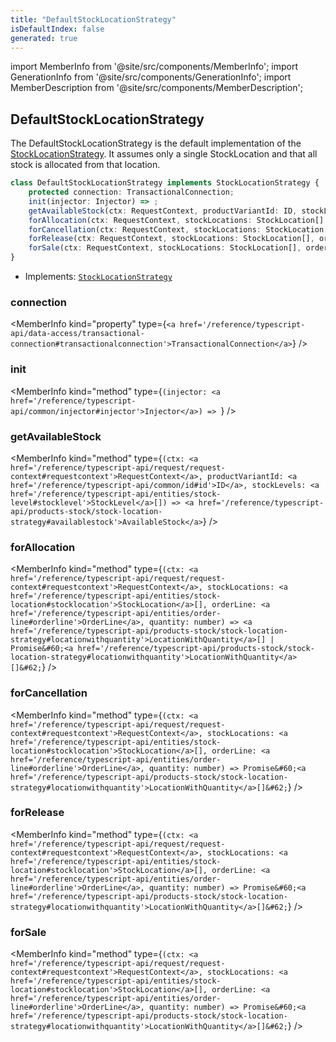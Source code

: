 ```yaml
---
title: "DefaultStockLocationStrategy"
isDefaultIndex: false
generated: true
---
```

<!-- This file was generated from the Vendure source. Do not modify. Instead, re-run the "docs:build" script -->
import MemberInfo from '@site/src/components/MemberInfo';
import GenerationInfo from '@site/src/components/GenerationInfo';
import MemberDescription from '@site/src/components/MemberDescription';


## DefaultStockLocationStrategy

<GenerationInfo sourceFile="packages/core/src/config/catalog/default-stock-location-strategy.ts" sourceLine="21" packageName="@vendure/core" since="2.0.0" />

The DefaultStockLocationStrategy is the default implementation of the <a href='/reference/typescript-api/products-stock/stock-location-strategy#stocklocationstrategy'>StockLocationStrategy</a>.
It assumes only a single StockLocation and that all stock is allocated from that location.

```ts title="Signature"
class DefaultStockLocationStrategy implements StockLocationStrategy {
    protected connection: TransactionalConnection;
    init(injector: Injector) => ;
    getAvailableStock(ctx: RequestContext, productVariantId: ID, stockLevels: StockLevel[]) => AvailableStock;
    forAllocation(ctx: RequestContext, stockLocations: StockLocation[], orderLine: OrderLine, quantity: number) => LocationWithQuantity[] | Promise<LocationWithQuantity[]>;
    forCancellation(ctx: RequestContext, stockLocations: StockLocation[], orderLine: OrderLine, quantity: number) => Promise<LocationWithQuantity[]>;
    forRelease(ctx: RequestContext, stockLocations: StockLocation[], orderLine: OrderLine, quantity: number) => Promise<LocationWithQuantity[]>;
    forSale(ctx: RequestContext, stockLocations: StockLocation[], orderLine: OrderLine, quantity: number) => Promise<LocationWithQuantity[]>;
}
```
* Implements: <code><a href='/reference/typescript-api/products-stock/stock-location-strategy#stocklocationstrategy'>StockLocationStrategy</a></code>



<div className="members-wrapper">

### connection

<MemberInfo kind="property" type={`<a href='/reference/typescript-api/data-access/transactional-connection#transactionalconnection'>TransactionalConnection</a>`}   />


### init

<MemberInfo kind="method" type={`(injector: <a href='/reference/typescript-api/common/injector#injector'>Injector</a>) => `}   />


### getAvailableStock

<MemberInfo kind="method" type={`(ctx: <a href='/reference/typescript-api/request/request-context#requestcontext'>RequestContext</a>, productVariantId: <a href='/reference/typescript-api/common/id#id'>ID</a>, stockLevels: <a href='/reference/typescript-api/entities/stock-level#stocklevel'>StockLevel</a>[]) => <a href='/reference/typescript-api/products-stock/stock-location-strategy#availablestock'>AvailableStock</a>`}   />


### forAllocation

<MemberInfo kind="method" type={`(ctx: <a href='/reference/typescript-api/request/request-context#requestcontext'>RequestContext</a>, stockLocations: <a href='/reference/typescript-api/entities/stock-location#stocklocation'>StockLocation</a>[], orderLine: <a href='/reference/typescript-api/entities/order-line#orderline'>OrderLine</a>, quantity: number) => <a href='/reference/typescript-api/products-stock/stock-location-strategy#locationwithquantity'>LocationWithQuantity</a>[] | Promise&#60;<a href='/reference/typescript-api/products-stock/stock-location-strategy#locationwithquantity'>LocationWithQuantity</a>[]&#62;`}   />


### forCancellation

<MemberInfo kind="method" type={`(ctx: <a href='/reference/typescript-api/request/request-context#requestcontext'>RequestContext</a>, stockLocations: <a href='/reference/typescript-api/entities/stock-location#stocklocation'>StockLocation</a>[], orderLine: <a href='/reference/typescript-api/entities/order-line#orderline'>OrderLine</a>, quantity: number) => Promise&#60;<a href='/reference/typescript-api/products-stock/stock-location-strategy#locationwithquantity'>LocationWithQuantity</a>[]&#62;`}   />


### forRelease

<MemberInfo kind="method" type={`(ctx: <a href='/reference/typescript-api/request/request-context#requestcontext'>RequestContext</a>, stockLocations: <a href='/reference/typescript-api/entities/stock-location#stocklocation'>StockLocation</a>[], orderLine: <a href='/reference/typescript-api/entities/order-line#orderline'>OrderLine</a>, quantity: number) => Promise&#60;<a href='/reference/typescript-api/products-stock/stock-location-strategy#locationwithquantity'>LocationWithQuantity</a>[]&#62;`}   />


### forSale

<MemberInfo kind="method" type={`(ctx: <a href='/reference/typescript-api/request/request-context#requestcontext'>RequestContext</a>, stockLocations: <a href='/reference/typescript-api/entities/stock-location#stocklocation'>StockLocation</a>[], orderLine: <a href='/reference/typescript-api/entities/order-line#orderline'>OrderLine</a>, quantity: number) => Promise&#60;<a href='/reference/typescript-api/products-stock/stock-location-strategy#locationwithquantity'>LocationWithQuantity</a>[]&#62;`}   />




</div>

